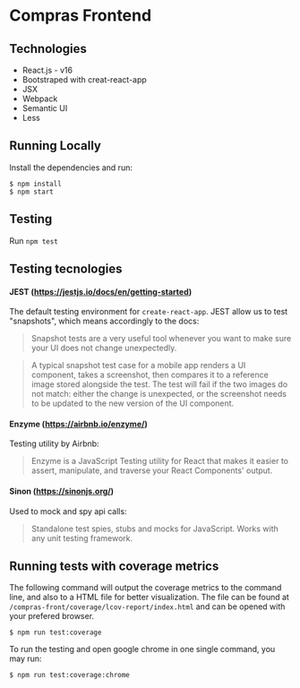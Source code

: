 # Compras Frontend

## Technologies
- React.js - v16
- Bootstraped with creat-react-app
- JSX
- Webpack
- Semantic UI
- Less

## Running Locally
Install the dependencies and run:

```
$ npm install
$ npm start
```


## Testing 

Run `npm test`

## Testing tecnologies

#### JEST (https://jestjs.io/docs/en/getting-started)
  
The default testing environment for `create-react-app`. JEST allow us to test "snapshots", which means accordingly to the docs:

> Snapshot tests are a very useful tool whenever you want to make sure your UI does not change unexpectedly.

>A typical snapshot test case for a mobile app renders a UI component, takes a screenshot, then compares it to a reference image stored alongside the test. The test will fail if the two images do not match: either the change is unexpected, or the screenshot needs to be updated to the new version of the UI component.  

#### Enzyme  (https://airbnb.io/enzyme/)

Testing utility by Airbnb:
> Enzyme is a JavaScript Testing utility for React that makes it easier to assert, manipulate, and traverse your React Components' output.



#### Sinon (https://sinonjs.org/)

Used to mock and spy api calls:

> Standalone test spies, stubs and mocks for JavaScript. Works with any unit testing framework.

## Running tests with coverage metrics

The following command will output the coverage metrics to the command line, and also to a HTML file for better visualization. The file can be found at `/compras-front/coverage/lcov-report/index.html` and can be opened with your prefered browser.
```
$ npm run test:coverage
```

To run the testing and open google chrome in one single command, you may run:
```
$ npm run test:coverage:chrome
```